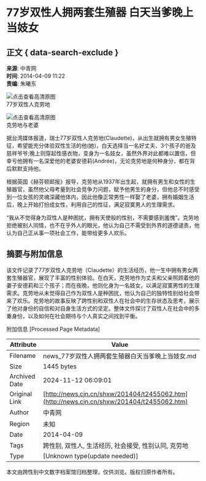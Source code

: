 # 77岁双性人拥两套生殖器 白天当爹晚上当妓女

## 正文 { data-search-exclude }


**来源**: 中青网  
**时间**: 2014-04-09 11:22  
**责编**: 朱曦东

![点击查看高清原图](./W020140409410984637450.jpg)  
77岁双性人克劳地

![点击查看高清原图](./W020140409410984630649.jpg)  
克劳地与老婆

据台湾媒体报道，瑞士77岁双性人克劳地(Claudette)，从出生就拥有男女生殖特征，希望能充分体验双性生活的他(她)，白天选择当一名好丈夫、3个孩子的爸及慈祥爷爷;晚上则穿起性感衣物，变身为一名妓女，虽然外界对此都难以置信，但幸亏他拥有一名深爱他的老婆安德莉(Andrée)，无论克劳地是何种身分，都在背后默默支持他。

根据英国《赫芬顿邮报》报导，克劳地从1937年出生起，就拥有男生和女性的生殖器官，虽然他父母考量到社会竞争力问题，赋予他男生的身分，但他总不时感受到一位女孩的灵魂深藏他体内，因此他像正常男性一样娶了老婆，拥有婚姻生活后，晚上开始打扮成女性，利用自己的性征，满足寂寞男人的生理需求。

“我从不觉得身为双性人是种困扰，拥有天使般的性别，不需要感到羞愧”。克劳地拒绝被别人同情，也不在乎外人的眼光，他认为自己不需受到外界的道德谴责，他认为自己正从事一项社会工作，能带给更多人欢乐。

## 摘要与附加信息

<!-- tcd_abstract -->
该文件记录了77岁双性人克劳地（Claudette）的生活经历，他一生中拥有男女两套生殖器官，展现了丰富的性别体验。在白天，克劳地作为丈夫和父亲照顾着他的妻子安德莉和三个孩子；而在夜晚，他则化身为一名妓女，以满足寂寞男性的生理需求。克劳地从未觉得自己作为双性人是种困扰，他认为自己的独特性别给社会带来了欢乐。克劳地的故事反映了跨性别和双性人在社会中的生存状态及思考，展示了他对身份的自信和对自身生活方式的坚定。整体文件探讨了双性人在社会中的多重身份，以及如何在社会期待与个人真实之间找到平衡。
<!-- tcd_abstract_end -->

附加信息 [Processed Page Metadata]

| Attribute       | Value                                  |
|-----------------|----------------------------------------|
| Filename        | news_77岁双性人拥两套生殖器白天当爹晚上当妓女.md                             |
| Size            | 1445 bytes                           |
| Archived Date   | 2024-11-12 06:09:01                             |
| Original Link   | [http://news.cjn.cn/shxw/201404/t2455062.htm](http://news.cjn.cn/shxw/201404/t2455062.htm)                       |
| Author          | 中青网                               |
| Region          | 未知                               |
| Date            | 2014-04-09                                 |
| Tags            | 跨性别, 双性人, 生活经历, 社会接受, 性别认同, 克劳地                                 |
| Type            | [Unknown type(update needed)]                                 |
<!-- tcd_table_end -->

本文由跨性别中文数字档案馆归档整理，仅供浏览。版权归原作者所有。
